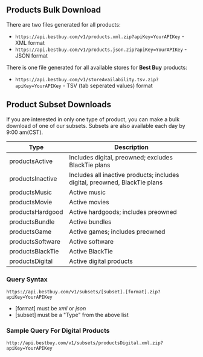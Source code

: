 ## Products Bulk Download
There are two files generated for all products:

+ `https://api.bestbuy.com/v1/products.xml.zip?apiKey=YourAPIKey` - XML format
+ `https://api.bestbuy.com/v1/products.json.zip?apiKey=YourAPIKey` - JSON format

There is one file generated for all available stores for **Best Buy** products:

+ `https://api.bestbuy.com/v1/storeAvailability.tsv.zip?apiKey=YourAPIKey` - TSV (tab seperated values) format

## Product Subset Downloads

If you are interested in only one type of product, you can make a bulk download of one of our subsets. Subsets are also available each day by 9:00 am(CST).

Type | Description
---- | -----------
productsActive | Includes digital, preowned; excludes BlackTie plans
productsInactive | Includes all inactive products; includes digital, preowned, BlackTie plans
productsMusic | Active music
productsMovie | Active movies
productsHardgood | Active hardgoods; includes preowned
productsBundle | Active bundles
productsGame | Active games; includes preowned
productsSoftware | Active software
productsBlackTie | Active BlackTie
productsDigital | Active digital products

### Query Syntax
`https://api.bestbuy.com/v1/subsets/[subset].[format].zip?apiKey=YourAPIKey`

+ [format] must be *xml* or *json*
+ [subset] must be a "Type" from the above list

### Sample Query For Digital Products
`http://api.bestbuy.com/v1/subsets/productsDigital.xml.zip?apiKey=YourAPIKey`
